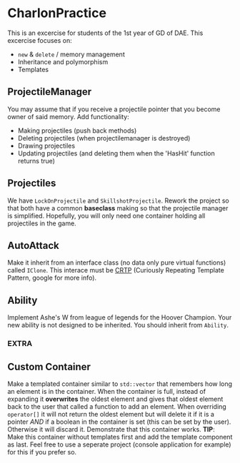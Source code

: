 # CharlonPractice

This is an excercise for students of the 1st year of GD of DAE. This excercise focuses on:
- `new` & `delete` / memory management
- Inheritance and polymorphism
- Templates

## ProjectileManager

You may assume that if you receive a projectile pointer that you become owner of said memory.
Add functionality:
- Making projectiles (push back methods)
- Deleting projectiles (when projectilemanager is destroyed)
- Drawing projectiles
- Updating projectiles (and deleting them when the 'HasHit' function returns true)

## Projectiles

We have `LockOnProjectile` and `SkillshotProjectile`. Rework the project so that both have a common **baseclass** making so that the projectile manager is simplified.
Hopefully, you will only need one container holding all projectiles in the game.

## AutoAttack

Make it inherit from an interface class (no data only pure virtual functions) called `IClone`.
This interace must be [CRTP](https://en.wikipedia.org/wiki/Curiously_recurring_template_pattern) (Curiously Repeating Template Pattern, google for more info).

## Ability

Implement Ashe's W from league of legends for the Hoover Champion. Your new ability is not designed to be inherited.
You should inherit from `Ability`.

### EXTRA
## Custom Container

Make a templated container similar to `std::vector` that remembers how long an element is in the container.
When the container is full, instead of expanding it **overwrites** the oldest element and gives that oldest element back to the user that called a function to add an element. 
When overriding `operator[]` it will not return the oldest element but will delete it if it is a pointer *AND* if a boolean in the container is set (this can be set by the user). Otherwise it will discard it.
Demonstrate that this container works.
**TIP**: Make this container without templates first and add the template component as last. Feel free to use a seperate project (console application for example) for this if you prefer so.

